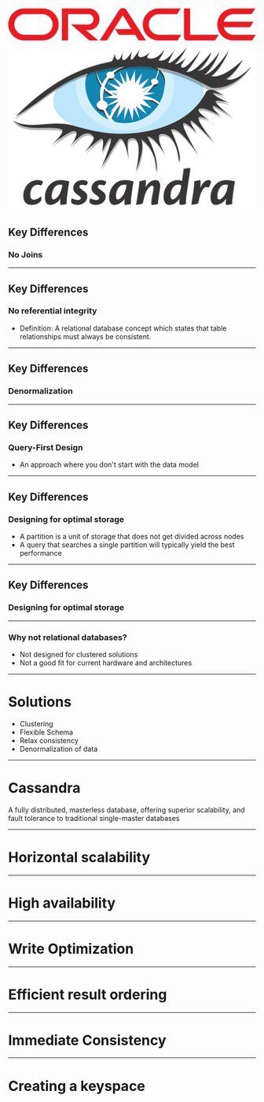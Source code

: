 ![ORACLE](pics/oracleLogo.png)
![CASSANDRA](pics/cassandraLogo.png)
---

## Key Differences

### No Joins

---
## Key Differences

### No referential integrity
  * Definition: A relational database concept which states that table relationships must always be consistent.

---
## Key Differences

### Denormalization

---
## Key Differences
### Query-First Design
  * An approach where you don't start with the data model

---
## Key Differences

### Designing for optimal storage
 * A partition is a unit of storage that does not get divided across nodes
 * A query that searches a single partition will typically yield the best performance

---
## Key Differences

### Designing for optimal storage


---

### Why not relational databases?
- Not designed for clustered solutions
- Not a good fit for current hardware and architectures

---

# Solutions
- Clustering
- Flexible Schema
- Relax consistency
- Denormalization of data

---

# Cassandra
 A fully distributed, masterless database, offering superior scalability,
 and fault tolerance to traditional single-master databases

---

# Horizontal scalability

---

# High availability

---
# Write Optimization

---

# Efficient result ordering

---

# Immediate Consistency

---

# Creating a keyspace
